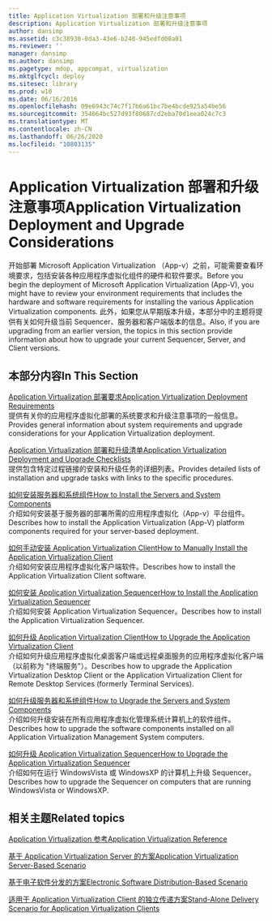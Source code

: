 ```yaml
---
title: Application Virtualization 部署和升级注意事项
description: Application Virtualization 部署和升级注意事项
author: dansimp
ms.assetid: c3c38930-0da3-43e6-b240-945edfd00a01
ms.reviewer: ''
manager: dansimp
ms.author: dansimp
ms.pagetype: mdop, appcompat, virtualization
ms.mktglfcycl: deploy
ms.sitesec: library
ms.prod: w10
ms.date: 06/16/2016
ms.openlocfilehash: 09e6943c74c7f17b6a61bc7be4bcde925a54be56
ms.sourcegitcommit: 354664bc527d93f80687cd2eba70d1eea024c7c3
ms.translationtype: MT
ms.contentlocale: zh-CN
ms.lasthandoff: 06/26/2020
ms.locfileid: "10803135"
---
```

# <span data-ttu-id="3577d-103">Application Virtualization 部署和升级注意事项</span><span class="sxs-lookup"><span data-stu-id="3577d-103">Application Virtualization Deployment and Upgrade Considerations</span></span>


<span data-ttu-id="3577d-104">开始部署 Microsoft Application Virtualization （App-v）之前，可能需要查看环境要求，包括安装各种应用程序虚拟化组件的硬件和软件要求。</span><span class="sxs-lookup"><span data-stu-id="3577d-104">Before you begin the deployment of Microsoft Application Virtualization (App-V), you might have to review your environment requirements that includes the hardware and software requirements for installing the various Application Virtualization components.</span></span> <span data-ttu-id="3577d-105">此外，如果您从早期版本升级，本部分中的主题将提供有关如何升级当前 Sequencer、服务器和客户端版本的信息。</span><span class="sxs-lookup"><span data-stu-id="3577d-105">Also, if you are upgrading from an earlier version, the topics in this section provide information about how to upgrade your current Sequencer, Server, and Client versions.</span></span>

## <span data-ttu-id="3577d-106">本部分内容</span><span class="sxs-lookup"><span data-stu-id="3577d-106">In This Section</span></span>


<a href="" id="application-virtualization-deployment-requirements"></a>[<span data-ttu-id="3577d-107">Application Virtualization 部署要求</span><span class="sxs-lookup"><span data-stu-id="3577d-107">Application Virtualization Deployment Requirements</span></span>](application-virtualization-deployment-requirements.md)  
<span data-ttu-id="3577d-108">提供有关你的应用程序虚拟化部署的系统要求和升级注意事项的一般信息。</span><span class="sxs-lookup"><span data-stu-id="3577d-108">Provides general information about system requirements and upgrade considerations for your Application Virtualization deployment.</span></span>

<a href="" id="application-virtualization-deployment-and-upgrade-checklists"></a>[<span data-ttu-id="3577d-109">Application Virtualization 部署和升级清单</span><span class="sxs-lookup"><span data-stu-id="3577d-109">Application Virtualization Deployment and Upgrade Checklists</span></span>](application-virtualization-deployment-and-upgrade-checklists.md)  
<span data-ttu-id="3577d-110">提供包含特定过程链接的安装和升级任务的详细列表。</span><span class="sxs-lookup"><span data-stu-id="3577d-110">Provides detailed lists of installation and upgrade tasks with links to the specific procedures.</span></span>

<a href="" id="how-to-install-the-servers-and-system-components"></a>[<span data-ttu-id="3577d-111">如何安装服务器和系统组件</span><span class="sxs-lookup"><span data-stu-id="3577d-111">How to Install the Servers and System Components</span></span>](how-to-install-the-servers-and-system-components.md)  
<span data-ttu-id="3577d-112">介绍如何安装基于服务器的部署所需的应用程序虚拟化（App-v）平台组件。</span><span class="sxs-lookup"><span data-stu-id="3577d-112">Describes how to install the Application Virtualization (App-V) platform components required for your server-based deployment.</span></span>

<a href="" id="how-to-manually-install-the-application-virtualization-client"></a>[<span data-ttu-id="3577d-113">如何手动安装 Application Virtualization Client</span><span class="sxs-lookup"><span data-stu-id="3577d-113">How to Manually Install the Application Virtualization Client</span></span>](how-to-manually-install-the-application-virtualization-client.md)  
<span data-ttu-id="3577d-114">介绍如何安装应用程序虚拟化客户端软件。</span><span class="sxs-lookup"><span data-stu-id="3577d-114">Describes how to install the Application Virtualization Client software.</span></span>

<a href="" id="how-to-install-the-application-virtualization-sequencer"></a>[<span data-ttu-id="3577d-115">如何安装 Application Virtualization Sequencer</span><span class="sxs-lookup"><span data-stu-id="3577d-115">How to Install the Application Virtualization Sequencer</span></span>](how-to-install-the-application-virtualization-sequencer.md)  
<span data-ttu-id="3577d-116">介绍如何安装 Application Virtualization Sequencer。</span><span class="sxs-lookup"><span data-stu-id="3577d-116">Describes how to install the Application Virtualization Sequencer.</span></span>

<a href="" id="how-to-upgrade-the-application-virtualization-client"></a>[<span data-ttu-id="3577d-117">如何升级 Application Virtualization Client</span><span class="sxs-lookup"><span data-stu-id="3577d-117">How to Upgrade the Application Virtualization Client</span></span>](how-to-upgrade-the-application-virtualization-client.md)  
<span data-ttu-id="3577d-118">介绍如何升级应用程序虚拟化桌面客户端或远程桌面服务的应用程序虚拟化客户端（以前称为 "终端服务"）。</span><span class="sxs-lookup"><span data-stu-id="3577d-118">Describes how to upgrade the Application Virtualization Desktop Client or the Application Virtualization Client for Remote Desktop Services (formerly Terminal Services).</span></span>

<a href="" id="how-to-upgrade-the-servers-and-system-components"></a>[<span data-ttu-id="3577d-119">如何升级服务器和系统组件</span><span class="sxs-lookup"><span data-stu-id="3577d-119">How to Upgrade the Servers and System Components</span></span>](how-to-upgrade-the-servers-and-system-components.md)  
<span data-ttu-id="3577d-120">介绍如何升级安装在所有应用程序虚拟化管理系统计算机上的软件组件。</span><span class="sxs-lookup"><span data-stu-id="3577d-120">Describes how to upgrade the software components installed on all Application Virtualization Management System computers.</span></span>

<a href="" id="how-to-upgrade-the-application-virtualization-sequencer"></a>[<span data-ttu-id="3577d-121">如何升级 Application Virtualization Sequencer</span><span class="sxs-lookup"><span data-stu-id="3577d-121">How to Upgrade the Application Virtualization Sequencer</span></span>](how-to-upgrade-the-application-virtualization-sequencer.md)  
<span data-ttu-id="3577d-122">介绍如何在运行 WindowsVista 或 WindowsXP 的计算机上升级 Sequencer。</span><span class="sxs-lookup"><span data-stu-id="3577d-122">Describes how to upgrade the Sequencer on computers that are running WindowsVista or WindowsXP.</span></span>

## <span data-ttu-id="3577d-123">相关主题</span><span class="sxs-lookup"><span data-stu-id="3577d-123">Related topics</span></span>


[<span data-ttu-id="3577d-124">Application Virtualization 参考</span><span class="sxs-lookup"><span data-stu-id="3577d-124">Application Virtualization Reference</span></span>](application-virtualization-reference.md)

[<span data-ttu-id="3577d-125">基于 Application Virtualization Server 的方案</span><span class="sxs-lookup"><span data-stu-id="3577d-125">Application Virtualization Server-Based Scenario</span></span>](application-virtualization-server-based-scenario.md)

[<span data-ttu-id="3577d-126">基于电子软件分发的方案</span><span class="sxs-lookup"><span data-stu-id="3577d-126">Electronic Software Distribution-Based Scenario</span></span>](electronic-software-distribution-based-scenario.md)

[<span data-ttu-id="3577d-127">适用于 Application Virtualization Client 的独立传递方案</span><span class="sxs-lookup"><span data-stu-id="3577d-127">Stand-Alone Delivery Scenario for Application Virtualization Clients</span></span>](stand-alone-delivery-scenario-for-application-virtualization-clients.md)

 

 





